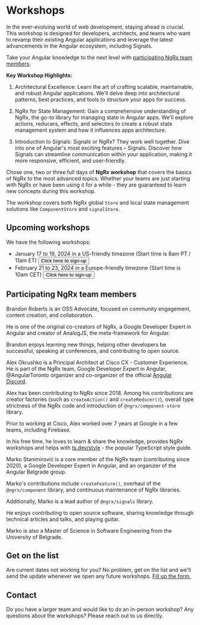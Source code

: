 
<h1 class="banner-headline">Workshops</h1>

In the ever-evolving world of web development, staying ahead is crucial. This workshop is designed for developers, architects, and teams who want to revamp their existing Angular applications and leverage the latest advancements in the Angular ecosystem, including Signals.

Take your Angular knowledge to the next level with [participating NgRx team members](#participating-ngrx-team-members).

**Key Workshop Highlights:**

1. Architectural Excellence: Learn the art of crafting scalable, maintainable, and robust Angular applications. We'll delve deep into architectural patterns, best practices, and tools to structure your apps for success.

2. NgRx for State Management: Gain a comprehensive understanding of NgRx, the go-to library for managing state in Angular apps. We'll explore actions, reducers, effects, and selectors to create a robust state management system and how it influences apps architecture.

3. Introduction to Signals: Signals or NgRx? They work well together. Dive into one of Angular's most exciting features – Signals. Discover how Signals can streamline communication within your application, making it more responsive, efficient, and user-friendly.

Chose one, two or three full days of **NgRx workshop** that covers the basics of NgRx to the most advanced topics. Whether your teams are just starting with NgRx or have been using it for a while - they are guaranteed to learn new concepts during this workshop.

The workshop covers both NgRx global `Store` and local state management solutions like `ComponentStore` and `signalStore`.

## Upcoming workshops

We have the following workshops:

- January 17 to 19, 2024 in a US-friendly timezone (Start time is 8am PT / 11am ET) <a href="https://ti.to/ngrx/workshop-jan-2024?source=ngrx_io"><button mat-button color="primary">Click here to sign-up</button></a>
- February 21 to 23, 2024 in a Europe-friendly timezone (Start time is 10am CET) <a href="https://ti.to/ngrx/workshop-feb-2024?source=ngrx_io"><button mat-button color="primary">Click here to sign-up</button></a>

## Participating NgRx team members

<div class="team-grid">
    <ngrx-contributor json='{"name": "Brandon Roberts", "picture": "brandonroberts.jpg"}'></ngrx-contributor>
    <div class="member-description">
        Brandon Roberts is an OSS Advocate, focused on community engagement, content creation, and collaboration.
        <p>He is one of the original co-creators of NgRx, a Google Developer Expert in Angular and creator of AnalogJS, the meta-framework for Angular.</p>
        <p> Brandon enjoys learning new things, helping other developers be successful, speaking at conferences, and contributing to open source.</p> 
    </div>
    <ngrx-contributor json='{"name": "Alex Okrushko", "picture": "alex-okrushko.jpg"}'></ngrx-contributor>
    <div class="member-description">Alex Okrushko is a Principal Architect at Cisco CX - Customer Experience. He is part
        of the NgRx team, Google Developer Expert in Angular, @AngularToronto organizer and co-organizer of the official
        <a href="https://discord.gg/angular">Angular Discord</a>.
        <p>Alex has been contributing to NgRx since 2018. Among his contributions are creator factories (such as
            <code>createAction()</code> and <code>createReducer()</code>), overall type strictness of the NgRx code and
            introduction of <code>@ngrx/component-store</code> library.</p>
        <p>Prior to working at Cisco, Alex worked over 7 years at Google in a few teams, including Firebase.</p>
        <p>In his free time, he loves to learn & share the knowledge, provides NgRx workshops and helps with <a
                href="https://ts.dev/style">ts.dev/style</a> - the popular TypeScript style guide.</p>
    </div>
    <ngrx-contributor json='{"name": "Marko Stanimirović", "picture":"marko.jpg"}'></ngrx-contributor>
    <div class="member-description">Marko Stanimirović is a core member of the NgRx team (contributing since 2020),
        a Google Developer Expert in Angular, and an organizer of the Angular Belgrade group.
        <p>Marko's contributions include <code>createFeature()</code>, overhaul of the <code>@ngrx/component</code>
            library, and continuous maintenance of NgRx libraries.</p>
        <p>Additionally, Marko is a lead author of <code>@ngrx/signals</code> library.</p>
        <p>He enjoys contributing to open source software, sharing knowledge through technical articles and talks, and
            playing guitar.</p>
        <p>Marko is also a Master of Science in Software Engineering from the University of Belgrade.</p>
    </div>
</div>

## Get on the list

Are current dates not working for you? No problem, get on the list and we'll send the update whenever we open any future workshops. [Fill up the form.](https://docs.google.com/forms/d/e/1FAIpQLSeDb1I3cwi0vuT_cR8tG_W4yBXUJI2Y65ZlMcMVAWoD0_1Whw/viewform)


## Contact

Do you have a larger team and would like to do an in-person workshop? Any questions about the workshops? Please reach out to us directly.

<ngrx-contact-form></ngrx-contact-form>
